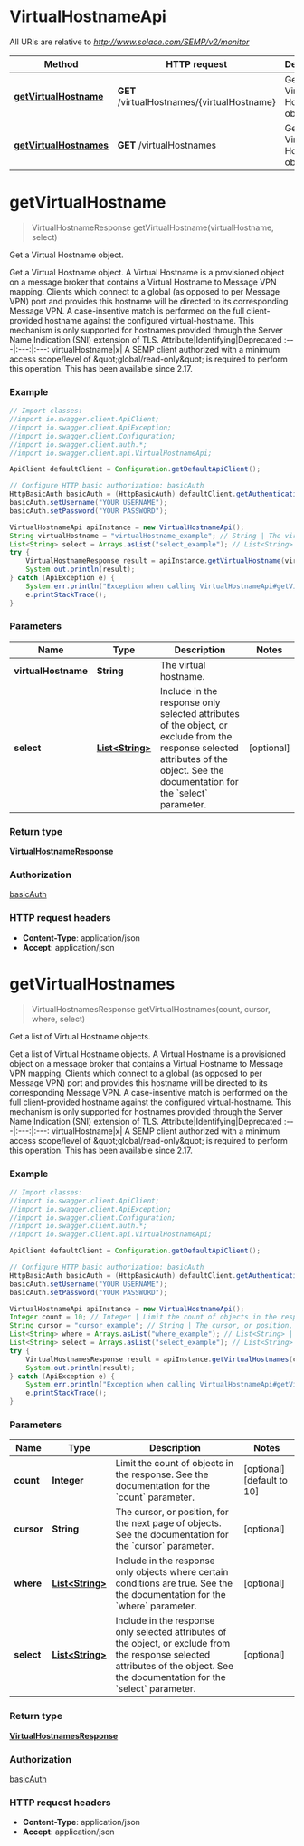 # VirtualHostnameApi

All URIs are relative to *http://www.solace.com/SEMP/v2/monitor*

Method | HTTP request | Description
------------- | ------------- | -------------
[**getVirtualHostname**](VirtualHostnameApi.md#getVirtualHostname) | **GET** /virtualHostnames/{virtualHostname} | Get a Virtual Hostname object.
[**getVirtualHostnames**](VirtualHostnameApi.md#getVirtualHostnames) | **GET** /virtualHostnames | Get a list of Virtual Hostname objects.


<a name="getVirtualHostname"></a>
# **getVirtualHostname**
> VirtualHostnameResponse getVirtualHostname(virtualHostname, select)

Get a Virtual Hostname object.

Get a Virtual Hostname object.  A Virtual Hostname is a provisioned object on a message broker that contains a Virtual Hostname to Message VPN mapping.  Clients which connect to a global (as opposed to per Message VPN) port and provides this hostname will be directed to its corresponding Message VPN. A case-insentive match is performed on the full client-provided hostname against the configured virtual-hostname.  This mechanism is only supported for hostnames provided through the Server Name Indication (SNI) extension of TLS.   Attribute|Identifying|Deprecated :---|:---:|:---: virtualHostname|x|    A SEMP client authorized with a minimum access scope/level of \&quot;global/read-only\&quot; is required to perform this operation.  This has been available since 2.17.

### Example
```java
// Import classes:
//import io.swagger.client.ApiClient;
//import io.swagger.client.ApiException;
//import io.swagger.client.Configuration;
//import io.swagger.client.auth.*;
//import io.swagger.client.api.VirtualHostnameApi;

ApiClient defaultClient = Configuration.getDefaultApiClient();

// Configure HTTP basic authorization: basicAuth
HttpBasicAuth basicAuth = (HttpBasicAuth) defaultClient.getAuthentication("basicAuth");
basicAuth.setUsername("YOUR USERNAME");
basicAuth.setPassword("YOUR PASSWORD");

VirtualHostnameApi apiInstance = new VirtualHostnameApi();
String virtualHostname = "virtualHostname_example"; // String | The virtual hostname.
List<String> select = Arrays.asList("select_example"); // List<String> | Include in the response only selected attributes of the object, or exclude from the response selected attributes of the object. See the documentation for the `select` parameter.
try {
    VirtualHostnameResponse result = apiInstance.getVirtualHostname(virtualHostname, select);
    System.out.println(result);
} catch (ApiException e) {
    System.err.println("Exception when calling VirtualHostnameApi#getVirtualHostname");
    e.printStackTrace();
}
```

### Parameters

Name | Type | Description  | Notes
------------- | ------------- | ------------- | -------------
 **virtualHostname** | **String**| The virtual hostname. |
 **select** | [**List&lt;String&gt;**](String.md)| Include in the response only selected attributes of the object, or exclude from the response selected attributes of the object. See the documentation for the &#x60;select&#x60; parameter. | [optional]

### Return type

[**VirtualHostnameResponse**](VirtualHostnameResponse.md)

### Authorization

[basicAuth](../README.md#basicAuth)

### HTTP request headers

 - **Content-Type**: application/json
 - **Accept**: application/json

<a name="getVirtualHostnames"></a>
# **getVirtualHostnames**
> VirtualHostnamesResponse getVirtualHostnames(count, cursor, where, select)

Get a list of Virtual Hostname objects.

Get a list of Virtual Hostname objects.  A Virtual Hostname is a provisioned object on a message broker that contains a Virtual Hostname to Message VPN mapping.  Clients which connect to a global (as opposed to per Message VPN) port and provides this hostname will be directed to its corresponding Message VPN. A case-insentive match is performed on the full client-provided hostname against the configured virtual-hostname.  This mechanism is only supported for hostnames provided through the Server Name Indication (SNI) extension of TLS.   Attribute|Identifying|Deprecated :---|:---:|:---: virtualHostname|x|    A SEMP client authorized with a minimum access scope/level of \&quot;global/read-only\&quot; is required to perform this operation.  This has been available since 2.17.

### Example
```java
// Import classes:
//import io.swagger.client.ApiClient;
//import io.swagger.client.ApiException;
//import io.swagger.client.Configuration;
//import io.swagger.client.auth.*;
//import io.swagger.client.api.VirtualHostnameApi;

ApiClient defaultClient = Configuration.getDefaultApiClient();

// Configure HTTP basic authorization: basicAuth
HttpBasicAuth basicAuth = (HttpBasicAuth) defaultClient.getAuthentication("basicAuth");
basicAuth.setUsername("YOUR USERNAME");
basicAuth.setPassword("YOUR PASSWORD");

VirtualHostnameApi apiInstance = new VirtualHostnameApi();
Integer count = 10; // Integer | Limit the count of objects in the response. See the documentation for the `count` parameter.
String cursor = "cursor_example"; // String | The cursor, or position, for the next page of objects. See the documentation for the `cursor` parameter.
List<String> where = Arrays.asList("where_example"); // List<String> | Include in the response only objects where certain conditions are true. See the the documentation for the `where` parameter.
List<String> select = Arrays.asList("select_example"); // List<String> | Include in the response only selected attributes of the object, or exclude from the response selected attributes of the object. See the documentation for the `select` parameter.
try {
    VirtualHostnamesResponse result = apiInstance.getVirtualHostnames(count, cursor, where, select);
    System.out.println(result);
} catch (ApiException e) {
    System.err.println("Exception when calling VirtualHostnameApi#getVirtualHostnames");
    e.printStackTrace();
}
```

### Parameters

Name | Type | Description  | Notes
------------- | ------------- | ------------- | -------------
 **count** | **Integer**| Limit the count of objects in the response. See the documentation for the &#x60;count&#x60; parameter. | [optional] [default to 10]
 **cursor** | **String**| The cursor, or position, for the next page of objects. See the documentation for the &#x60;cursor&#x60; parameter. | [optional]
 **where** | [**List&lt;String&gt;**](String.md)| Include in the response only objects where certain conditions are true. See the the documentation for the &#x60;where&#x60; parameter. | [optional]
 **select** | [**List&lt;String&gt;**](String.md)| Include in the response only selected attributes of the object, or exclude from the response selected attributes of the object. See the documentation for the &#x60;select&#x60; parameter. | [optional]

### Return type

[**VirtualHostnamesResponse**](VirtualHostnamesResponse.md)

### Authorization

[basicAuth](../README.md#basicAuth)

### HTTP request headers

 - **Content-Type**: application/json
 - **Accept**: application/json

